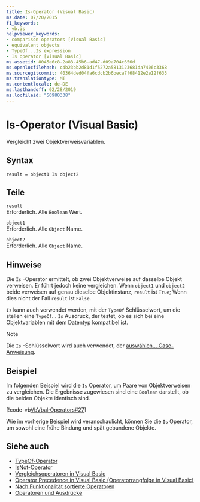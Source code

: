 ```yaml
---
title: Is-Operator (Visual Basic)
ms.date: 07/20/2015
f1_keywords:
- vb.is
helpviewer_keywords:
- comparison operators [Visual Basic]
- equivalent objects
- TypeOf...Is expression
- Is operator [Visual Basic]
ms.assetid: 8045a6c8-2a83-45b6-ad47-d09a704c656d
ms.openlocfilehash: c4b23bb2d81d1f5272a5813123681da7406c3368
ms.sourcegitcommit: 40364ded04fa6cdcb2b6beca7f68412e2e12f633
ms.translationtype: MT
ms.contentlocale: de-DE
ms.lasthandoff: 02/28/2019
ms.locfileid: "56980338"
---
```

# <a name="is-operator-visual-basic"></a>Is-Operator (Visual Basic)
Vergleicht zwei Objektverweisvariablen.  
  
## <a name="syntax"></a>Syntax  
  
```  
result = object1 Is object2  
```  
  
## <a name="parts"></a>Teile  
 `result`  
 Erforderlich. Alle `Boolean` Wert.  
  
 `object1`  
 Erforderlich. Alle `Object` Name.  
  
 `object2`  
 Erforderlich. Alle `Object` Name.  
  
## <a name="remarks"></a>Hinweise  
 Die `Is` -Operator ermittelt, ob zwei Objektverweise auf dasselbe Objekt verweisen. Er führt jedoch keine vergleichen. Wenn `object1` und `object2` beide verweisen auf genau dieselbe Objektinstanz, `result` ist `True`; Wenn dies nicht der Fall `result` ist `False`.  
  
 `Is` kann auch verwendet werden, mit der `TypeOf` Schlüsselwort, um die stellen eine `TypeOf`... `Is` Ausdruck, der testet, ob es sich bei eine Objektvariablen mit dem Datentyp kompatibel ist.  
  
> [!NOTE]
>  Die `Is` -Schlüsselwort wird auch verwendet, der [auswählen... Case-Anweisung](../../../visual-basic/language-reference/statements/select-case-statement.md).  
  
## <a name="example"></a>Beispiel  
 Im folgenden Beispiel wird die `Is` Operator, um Paare von Objektverweisen zu vergleichen. Die Ergebnisse zugewiesen sind eine `Boolean` darstellt, ob die beiden Objekte identisch sind.  
  
 [!code-vb[VbVbalrOperators#27](~/samples/snippets/visualbasic/VS_Snippets_VBCSharp/VbVbalrOperators/VB/Class1.vb#27)]  
  
 Wie im vorherige Beispiel wird veranschaulicht, können Sie die `Is` Operator, um sowohl eine frühe Bindung und spät gebundene Objekte.  
  
## <a name="see-also"></a>Siehe auch
- [TypeOf-Operator](../../../visual-basic/language-reference/operators/typeof-operator.md)
- [IsNot-Operator](../../../visual-basic/language-reference/operators/isnot-operator.md)
- [Vergleichsoperatoren in Visual Basic](../../../visual-basic/programming-guide/language-features/operators-and-expressions/comparison-operators.md)
- [Operator Precedence in Visual Basic (Operatorrangfolge in Visual Basic)](../../../visual-basic/language-reference/operators/operator-precedence.md)
- [Nach Funktionalität sortierte Operatoren](../../../visual-basic/language-reference/operators/operators-listed-by-functionality.md)
- [Operatoren und Ausdrücke](../../../visual-basic/programming-guide/language-features/operators-and-expressions/index.md)
